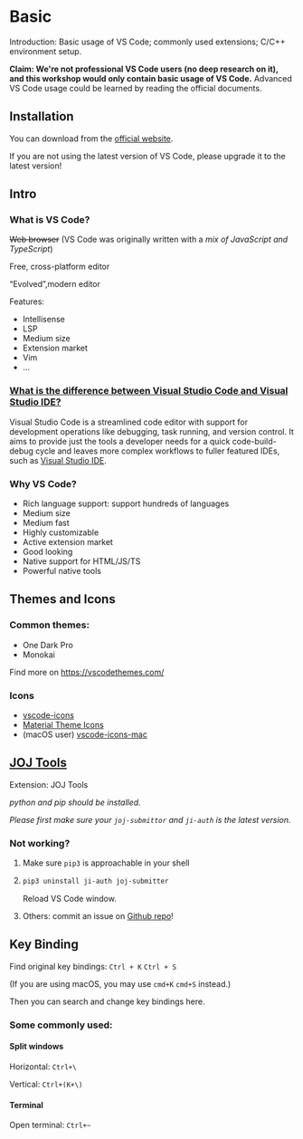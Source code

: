 # Basic

Introduction: Basic usage of VS Code; commonly used extensions; C/C++ environment setup.

**Claim: We're not professional VS Code users (no deep research on it), and this workshop would only contain basic usage of VS Code.** Advanced VS Code usage could be learned by reading the official documents.

## Installation

You can download from the [official website](https://code.visualstudio.com/).

If you are not using the latest version of VS Code, please upgrade it to the latest version!

## Intro

### What is VS Code?

~~Web browser~~ (VS Code was originally written with a *mix of JavaScript and TypeScript*)

Free, cross-platform editor

“Evolved”,modern editor

Features:

- Intellisense
- LSP
- Medium size
- Extension market
- Vim
- …

### [What is the difference between Visual Studio Code and Visual Studio IDE?](https://code.visualstudio.com/docs/supporting/FAQ#_what-is-the-difference-between-visual-studio-code-and-visual-studio-ide)

Visual Studio Code is a streamlined code editor with support for development operations like debugging, task running, and version control. It aims to provide just the tools a developer needs for a quick code-build-debug cycle and leaves more complex workflows to fuller featured IDEs, such as [Visual Studio IDE](https://visualstudio.microsoft.com/).

### Why VS Code?

- Rich language support: support hundreds of languages
- Medium size
- Medium fast
- Highly customizable
- Active extension market
- Good looking
- Native support for HTML/JS/TS
- Powerful native tools

## Themes and Icons

### Common themes:

- One Dark Pro
- Monokai

Find more on https://vscodethemes.com/

### Icons

+ [vscode-icons](https://github.com/vscode-icons/vscode-icons)
+ [Material Theme Icons](https://github.com/material-theme/vsc-material-theme-icons)
+ (macOS user) [vscode-icons-mac](https://github.com/wayou/vscode-icons)

## [JOJ Tools](https://github.com/linsyking/vscode-joj-tools)

Extension: JOJ Tools

*python and pip should be installed.*

*Please first make sure your `joj-submittor` and `ji-auth` is the latest version.*

### Not working?

1. Make sure `pip3` is approachable in your shell

2. ```bash
   pip3 uninstall ji-auth joj-submitter
   ```

   Reload VS Code window.

3. Others: commit an issue on [Github repo](https://github.com/linsyking/vscode-joj-tools)!

## Key Binding

Find original key bindings: `Ctrl + K`  `Ctrl + S`

(If you are using macOS, you may use `cmd+K` `cmd+S` instead.)

Then you can search and change key bindings here.

### Some commonly used:

#### Split windows

Horizontal: `Ctrl+\`

Vertical: `Ctrl+(K+\)`

#### Terminal

Open terminal: `Ctrl+~`










